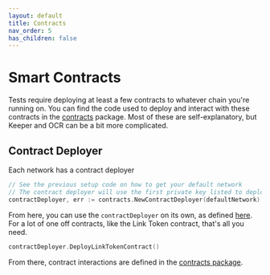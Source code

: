 ```yaml
---
layout: default
title: Contracts
nav_order: 5
has_children: false
---
```


# Smart Contracts

Tests require deploying at least a few contracts to whatever chain you're running on. You can find the code used to deploy and interact with these contracts in the [contracts](https://github.com/smartcontractkit/integrations-framework/tree/main/contracts) package. Most of these are self-explanatory, but Keeper and OCR can be a bit more complicated.

## Contract Deployer

Each network has a contract deployer

```go
// See the previous setup code on how to get your default network
// The contract deployer will use the first private key listed to deploy contracts from
contractDeployer, err := contracts.NewContractDeployer(defaultNetwork)
```

From here, you can use the `contractDeployer` on its own, as defined [here](https://pkg.go.dev/github.com/smartcontractkit/integrations-framework/contracts#ContractDeployer). For a lot of one off contracts, like the Link Token contract, that's all you need.

```go
contractDeployer.DeployLinkTokenContract()
```

From there, contract interactions are defined in the [contracts package](https://pkg.go.dev/github.com/smartcontractkit/integrations-framework/contracts#pkg-overview).
